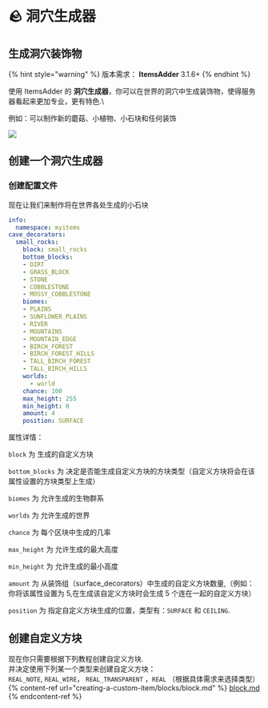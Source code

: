 # 🪨 洞穴生成器

## 生成洞穴装饰物

{% hint style="warning" %}
版本需求： **ItemsAdder** 3.1.6+
{% endhint %}

使用 ItemsAdder 的 **洞穴生成器**，你可以在世界的洞穴中生成装饰物，使得服务器看起来更加专业，更有特色.\

例如：可以制作新的蘑菇、小植物、小石块和任何装饰

![](<../../.gitbook/assets/image (81).png>)

## 创建一个洞穴生成器

### 创建配置文件

现在让我们来制作将在世界各处生成的小石块

```yaml
info:
  namespace: myitems
cave_decorators:
  small_rocks:
    block: small_rocks
    bottom_blocks:
    - DIRT
    - GRASS_BLOCK
    - STONE
    - COBBLESTONE
    - MOSSY_COBBLESTONE
    biomes:
    - PLAINS
    - SUNFLOWER_PLAINS
    - RIVER
    - MOUNTAINS
    - MOUNTAIN_EDGE
    - BIRCH_FOREST
    - BIRCH_FOREST_HILLS
    - TALL_BIRCH_FOREST
    - TALL_BIRCH_HILLS
    worlds:
      - world
    chance: 100
    max_height: 255 
    min_height: 0
    amount: 4
    position: SURFACE
```

属性详情：

`block` 为 生成的自定义方块

`bottom_blocks` 为 决定是否能生成自定义方块的方块类型（自定义方块将会在该属性设置的方块类型上生成）

`biomes` 为 允许生成的生物群系

`worlds` 为 允许生成的世界

`chance` 为 每个区块中生成的几率

`max_height` 为 允许生成的最大高度

`min_height` 为 允许生成的最小高度

`amount` 为 从装饰组（surface_decorators）中生成的自定义方块数量,（例如：你将该属性设置为 5,在生成该自定义方块时会生成 5 个连在一起的自定义方块）

`position` 为 指定自定义方块生成的位置，类型有：`SURFACE` 和 `CEILING`.

## 创建自定义方块

现在你只需要根据下列教程创建自定义方块.\
并决定使用下列某一个类型来创建自定义方块： 
<br>`REAL_NOTE`, `REAL_WIRE`， `REAL_TRANSPARENT` ，`REAL` （根据具体需求来选择类型）
{% content-ref url="creating-a-custom-item/blocks/block.md" %}
[block.md](creating-a-custom-item/blocks/block.md)
{% endcontent-ref %}
